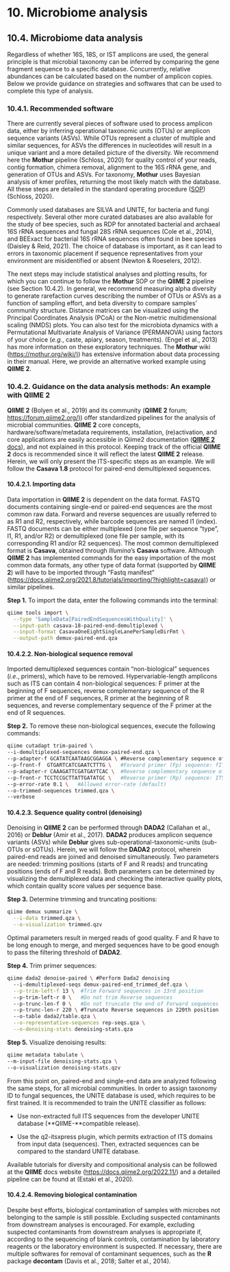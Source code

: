 # 10. Microbiome analysis

## 10.4. Microbiome data analysis

Regardless of whether 16S, 18S, or IST amplicons are used, the general principle is that microbial taxonomy can be inferred by comparing the gene fragment sequence to a specific database. Concurrently, relative abundances can be calculated based on the number of amplicon copies. Below we provide guidance on strategies and softwares that can be used to complete this type of analysis.

### 10.4.1. Recommended software

There are currently several pieces of software used to process amplicon data, either by inferring operational taxonomic units (OTUs) or amplicon sequence variants (ASVs). While OTUs represent a cluster of multiple and similar sequences, for ASVs the differences in nucleotides will result in a unique variant and a more detailed picture of the diversity. We recommend here the **Mothur** pipeline (Schloss, 2020) for quality control of your reads, contig formation, chimera removal, alignment to the 16S rRNA gene, and generation of OTUs and ASVs. For taxonomy, **Mothur** uses Bayesian analysis of kmer profiles, returning the most likely match with the database. All these steps are detailed in the standard operating procedure ([SOP](https://mothur.org/wiki/miseq_sop/)) (Schloss, 2020).

Commonly used databases are SILVA and UNITE, for bacteria and fungi respectively. Several other more curated databases are also available for the study of bee species, such as RDP for annotated bacterial and archaeal 16S rRNA sequences and fungal 28S rRNA sequences (Cole et al., 2014), and BEExact for bacterial 16S rRNA sequences often found in bee species (Daisley & Reid, 2021). The choice of database is important, as it can lead to errors in taxonomic placement if sequence representatives from your environment are misidentified or absent (Newton & Roeselers, 2012).

The next steps may include statistical analyses and plotting results, for which you can continue to follow the **Mothur** SOP or the **QIIME 2** pipeline (see Section 10.4.2). In general, we recommend measuring alpha diversity to generate rarefaction curves describing the number of OTUs or ASVs as a function of sampling effort, and beta diversity to compare samples’ community structure. Distance matrices can be visualized using the Principal Coordinates Analysis (PCoA) or the Non-metric multidimensional scaling (NMDS) plots. You can also test for the microbiota dynamics with a Permutational Multivariate Analysis of Variance (PERMANOVA) using factors of your choice (*e.g.*, caste, apiary, season, treatments). (Engel et al., 2013) has more information on these exploratory techniques. The **Mothur** wiki ([https://mothur.org/wiki/)](https://mothur.org/wiki/)) has extensive information about data processing in their manual. Here, we provide an alternative worked example using **QIIME 2**.

### 10.4.2. Guidance on the data analysis methods: An example with QIIME 2

**QIIME 2** (Bolyen et al., 2019) and its community (**QIIME 2** forum; [https://forum.qiime2.org/)](https://forum.qiime2.org/)) offer standardized pipelines for the analysis of microbial communities. **QIIME 2** core concepts, hardware/software/metadata requirements, installation, (re)activation, and core applications are easily accessible in Qiime2 documentation ([**QIIME 2** docs](https://docs.qiime2.org/2022.11/)), and not explained in this protocol. Keeping track of the official **QIIME 2** docs is recommended since it will reflect the latest **QIIME 2** release. Herein, we will only present the ITS-specific steps as an example. We will follow the **Casava 1.8** protocol for paired-end demultiplexed sequences.

#### 10.4.2.1. Importing data

Data importation in **QIIME 2** is dependent on the data format. FASTQ documents containing single-end or paired-end sequences are the most common raw data. Forward and reverse sequences are usually referred to as R1 and R2, respectively, while barcode sequences are named I1 (index). FASTQ documents can be either multiplexed (one file per sequence “type”, I1, R1, and/or R2) or demultiplexed (one file per sample, with its corresponding R1 and/or R2 sequences). The most common demultiplexed format is **Casava**, obtained through *Illumina*’s **Casava** software. Although **QIIME 2** has implemented commands for the easy importation of the most common data formats, any other type of data format (supported by **QIIME 2**) will have to be imported through “Fastq manifest” ([https://docs.qiime2.org/2021.8/tutorials/importing/?highlight=casava)](https://docs.qiime2.org/2021.8/tutorials/importing/?highlight=casava)) or similar pipelines.

**Step 1.** To import the data, enter the following commands into the terminal:

``` bash
qiime tools import \
  --type 'SampleData[PairedEndSequencesWithQuality]' \
  --input-path casava-18-paired-end-demultiplexed \
  --input-format CasavaOneEightSingleLanePerSampleDirFmt \
  --output-path demux-paired-end.qza
```

#### 10.4.2.2. Non-biological sequence removal

Imported demultiplexed sequences contain “non-biological” sequences (*i.e*., primers), which have to be removed. Hypervariable-length amplicons such as ITS can contain 4 non-biological sequences: F primer at the beginning of F sequences, reverse complementary sequence of the R primer at the end of F sequences, R primer at the beginning of R sequences, and reverse complementary sequence of the F primer at the end of R sequences.

**Step 2.** To remove these non-biological sequences, execute the following commands:

``` bash
qiime cutadapt trim-paired \
--i-demultiplexed-sequences demux-paired-end.qza \
--p-adapter-f GCATATCAATAAGCGGAGGA \ #Reverse complementary sequence of Rp.
--p-front-f  GTGARTCATCGAATCTTTG \   #Forward primer (Fp) sequence: fITS7 
--p-adapter-r CAAAGATTCGATGAYTCAC \  #Reverse complementary sequence of Fp.
--p-front-r TCCTCCGCTTATTGATATGC \   #Reverse primer (Rp) sequence: ITS4
--p-error-rate 0.1 \   #Allowed error-rate (default)
--o-trimmed-sequences trimmed.qza \
--verbose
```

#### 10.4.2.3. Sequence quality control (denoising)

Denoising in **QIIME 2** can be performed through **DADA2** (Callahan et al., 2016) or **Deblur** (Amir et al., 2017). **DADA2** produces amplicon sequence variants (ASVs) while **Deblur** gives sub-operational-taxonomic-units (sub-OTUs or sOTUs). Herein, we will follow the **DADA2** protocol, wherein paired-end reads are joined and denoised simultaneously. Two parameters are needed: trimming positions (starts of F and R reads) and truncating positions (ends of F and R reads). Both parameters can be determined by visualizing the demultiplexed data and checking the interactive quality plots, which contain quality score values per sequence base.

**Step 3.** Determine trimming and truncating positions:

``` bash
qiime demux summarize \
  --i-data trimmed.qza \
  --o-visualization trimmed.qzv
```

Optimal parameters result in merged reads of good quality. F and R have to be long enough to merge, and merged sequences have to be good enough to pass the filtering threshold of **DADA2**.

**Step 4.** Trim primer sequences:

``` bash
qiime dada2 denoise-paired \ #Perform Dada2 denoising
  --i-demultiplexed-seqs demux-paired-end_trimmed_def.qza \
  --p-trim-left-f 13 \  #Trim Forward sequences in 13rd position
  --p-trim-left-r 0 \   #Do not trim Reverse sequences
  --p-trunc-len-f 0 \   #Do not truncate the end of Forward sequences
  --p-trunc-len-r 220 \ #Truncate Reverse sequences in 220th position
  --o-table dada2/table.qza \
  --o-representative-sequences rep-seqs.qza \
  --o-denoising-stats denoising-stats.qza
```

**Step 5.** Visualize denoising results:

``` bash
qiime metadata tabulate \   
--m-input-file denoising-stats.qza \
--o-visualization denoising-stats.qzv
```

From this point on, paired-end and single-end data are analyzed following the same steps, for all microbial communities. In order to assign taxonomy ID to fungal sequences, the UNITE database is used, which requires to be first trained. It is recommended to train the UNITE classifier as follows:

-   Use non-extracted full ITS sequences from the developer UNITE database (**QIIME-**compatible release).

-   Use the q2-itsxpress plugin, which permits extraction of ITS domains from input data (sequences). Then, extracted sequences can be compared to the standard UNITE database.

Available tutorials for diversity and compositional analysis can be followed at the **QIIME** docs website (<https://docs.qiime2.org/2022.11/>) and a detailed pipeline can be found at (Estaki et al., 2020).

#### 10.4.2.4. Removing biological contamination

Despite best efforts, biological contamination of samples with microbes not belonging to the sample is still possible. Excluding suspected contaminants from downstream analyses is encouraged. For example, excluding suspected contaminants from downstream analyses is appropriate if, according to the sequencing of blank controls, contamination by laboratory reagents or the laboratory environment is suspected. If necessary, there are multiple softwares for removal of contaminant sequences, such as the **R** package **decontam** (Davis et al., 2018; Salter et al., 2014).

